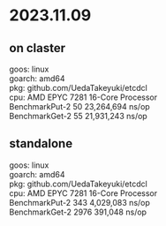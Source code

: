 # 2023.11.09
## on claster
goos: linux  
goarch: amd64  
pkg: github.com/UedaTakeyuki/etcdcl  
cpu: AMD EPYC 7281 16-Core Processor                  
BenchmarkPut-2   	      50	23,264,694 ns/op  
BenchmarkGet-2   	      55	21,931,243 ns/op  

## standalone
goos: linux  
goarch: amd64  
pkg: github.com/UedaTakeyuki/etcdcl  
cpu: AMD EPYC 7281 16-Core Processor                  
BenchmarkPut-2   	     343	 4,029,083 ns/op  
BenchmarkGet-2   	    2976	   391,048 ns/op  
